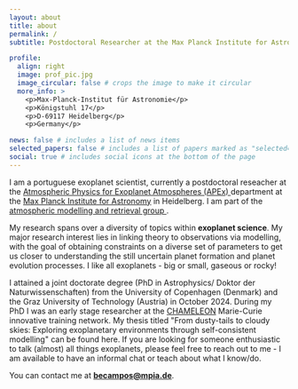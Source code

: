 ```yaml
---
layout: about
title: about
permalink: /
subtitle: Postdoctoral Researcher at the Max Planck Institute for Astronomy, APEx department.

profile:
  align: right
  image: prof_pic.jpg
  image_circular: false # crops the image to make it circular
  more_info: >
    <p>Max-Planck-Institut für Astronomie</p>
    <p>Königstuhl 17</p>
    <p>D-69117 Heidelberg</p>
    <p>Germany</p>

news: false # includes a list of news items
selected_papers: false # includes a list of papers marked as "selected={true}"
social: true # includes social icons at the bottom of the page
---
```

I am a portuguese exoplanet scientist, currently a postdoctoral reseacher at the <a href="https://www.mpia.de/institute/scientific-departments/atmospheric-physics-of-exoplanets">Atmospheric Physics for Exoplanet Atmospheres (APEx) </a> department at the <a href="https://www.mpia.de/en">Max Planck Institute for Astronomy</a> in Heidelberg. I am part of the <a href="https://www.mpia.de/en/apex/research/atmosphere-modeling">atmospheric modelling and retrieval group </a>.

My research spans over a diversity of topics within <b>exoplanet science</b>. My major research interest lies in linking theory to observations via modelling, with the goal of obtaining constraints on a diverse set of parameters to get us closer to understanding the still uncertain planet formation and planet evolution processes. I like all exoplanets - big or small, gaseous or rocky!

I attained a joint doctorate degree (PhD in Astrophysics/ Doktor der Naturwissenschaften) from the University of Copenhagen (Denmark) and the Graz University of Technology (Austria) in October 2024. During my PhD I was an early stage researcher at the <a href="https://chameleon.iwf.oeaw.ac.at/">CHAMELEON</a> Marie-Curie innovative training network.
My thesis titled "From dusty-tails to cloudy skies: Exploring exoplanetary environments through self-consistent modelling" can be found <a hred="https://nbi.ku.dk/english/theses/phd-theses/beatriz-maria-campos-estrada/Beatriz-Maria-Campos-Estrada.pdf">here</a>.
If you are looking for someone enthusiastic to talk (almost) all things exoplanets, please feel free to reach out to me - I am available to have an informal chat or teach about what I know/do.

You can contact me at <b> <a href="mailto:becampos@mpia.de"> becampos@mpia.de</a></b>.
